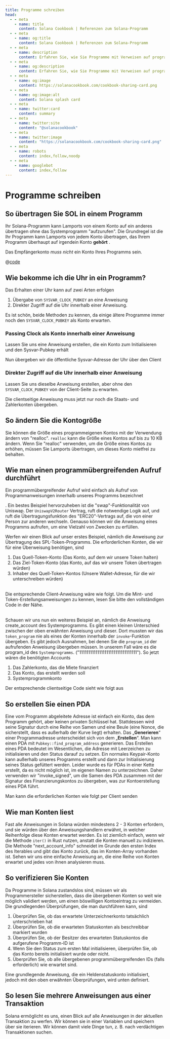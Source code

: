 ```yaml
---
title: Programme schreiben
head:
  - - meta
    - name: title
      content: Solana Cookbook | Referenzen zum Solana-Programm
  - - meta
    - name: og:title
      content: Solana Cookbook | Referenzen zum Solana-Programm
  - - meta
    - name: description
      content: Erfahren Sie, wie Sie Programme mit Verweisen auf programmübergreifende Aufrufe, Lesekonten und mehr auf Solana schreiben
  - - meta
    - name: og:description
      content: Erfahren Sie, wie Sie Programme mit Verweisen auf programmübergreifende Aufrufe, Lesekonten und mehr auf Solana schreiben
  - - meta
    - name: og:image
      content: https://solanacookbook.com/cookbook-sharing-card.png
  - - meta
    - name: og:image:alt
      content: Solana splash card
  - - meta
    - name: twitter:card
      content: summary
  - - meta
    - name: twitter:site
      content: "@solanacookbook"
  - - meta
    - name: twitter:image
      content: "https://solanacookbook.com/cookbook-sharing-card.png"
  - - meta
    - name: robots
      content: index,follow,noodp
  - - meta
    - name: googlebot
      content: index,follow
---
```


# Programme schreiben

## So übertragen Sie SOL in einem Programm

Ihr Solana-Programm kann Lamports von einem Konto auf ein anderes übertragen
ohne das Systemprogramm "aufzurufen". Die Grundregel ist die
Ihr Programm kann Lamports von jedem Konto übertragen, das Ihrem Programm überhaupt auf irgendein Konto **gehört**
.

Das Empfängerkonto *muss nicht* ein Konto Ihres Programms sein.

<CodeGroup>
  <CodeGroupItem title="Program">

@[code](@/code/programs/transferring-lamports/transferring-lamports.rs)

  </CodeGroupItem>
</CodeGroup>

## Wie bekomme ich die Uhr in ein Programm?

Das Erhalten einer Uhr kann auf zwei Arten erfolgen

1. Übergabe von `SYSVAR_CLOCK_PUBKEY` an eine Anweisung
2. Direkter Zugriff auf die Uhr innerhalb einer Anweisung.

Es ist schön, beide Methoden zu kennen, da einige ältere Programme immer noch den `SYSVAR_CLOCK_PUBKEY` als Konto erwarten.

### Passing Clock als Konto innerhalb einer Anweisung

Lassen Sie uns eine Anweisung erstellen, die ein Konto zum Initialisieren und den Sysvar-Pubkey erhält

<SolanaCodeGroup>
  <SolanaCodeGroupItem title="Rust" active>

  <template v-slot:default>

@[code](@/code/programs/get-clock/method-one/program/src/lib.rs)

  </template>

  <template v-slot:preview>

@[code](@/code/programs/get-clock/method-one/program/src/lib.preview.rs)

  </template>

  </SolanaCodeGroupItem>
</SolanaCodeGroup>

Nun übergeben wir die öffentliche Sysvar-Adresse der Uhr über den Client

<SolanaCodeGroup>
  <SolanaCodeGroupItem title="TS" active>

  <template v-slot:default>

@[code](@/code/programs/get-clock/method-one/client/main.en.ts)

  </template>

  <template v-slot:preview>

@[code](@/code/programs/get-clock/method-one/client/main.preview.en.ts)

  </template>

  </SolanaCodeGroupItem>
</SolanaCodeGroup>

### Direkter Zugriff auf die Uhr innerhalb einer Anweisung

Lassen Sie uns dieselbe Anweisung erstellen, aber ohne den `SYSVAR_CLOCK_PUBKEY` von der Client-Seite zu erwarten.

<SolanaCodeGroup>
  <SolanaCodeGroupItem title="Rust" active>

  <template v-slot:default>

@[code](@/code/programs/get-clock/method-two/program/src/lib.rs)

  </template>

  <template v-slot:preview>

@[code](@/code/programs/get-clock/method-two/program/src/lib.preview.rs)

  </template>

  </SolanaCodeGroupItem>
</SolanaCodeGroup>

Die clientseitige Anweisung muss jetzt nur noch die Staats- und Zahlerkonten übergeben.

<SolanaCodeGroup>
  <SolanaCodeGroupItem title="TS" active>

  <template v-slot:default>

@[code](@/code/programs/get-clock/method-two/client/main.en.ts)

  </template>

  <template v-slot:preview>

@[code](@/code/programs/get-clock/method-two/client/main.preview.en.ts)

  </template>

  </SolanaCodeGroupItem>
</SolanaCodeGroup>

## So ändern Sie die Kontogröße

Sie können die Größe eines programmeigenen Kontos mit der Verwendung ändern
von "realloc". `realloc` kann die Größe eines Kontos auf bis zu 10 KB ändern.
Wenn Sie "realloc" verwenden, um die Größe eines Kontos zu erhöhen,
müssen Sie Lamports übertragen, um dieses Konto mietfrei zu behalten.

<SolanaCodeGroup>
  <SolanaCodeGroupItem title="Rust" active>

  <template v-slot:default>

@[code](@/code/programs/realloc/realloc.en.rs)

  </template>

  <template v-slot:preview>

@[code](@/code/programs/realloc/realloc.preview.en.rs)

  </template>

  </SolanaCodeGroupItem>
</SolanaCodeGroup>

## Wie man einen programmübergreifenden Aufruf durchführt

Ein programmübergreifender Aufruf wird einfach als Aufruf von Programmanweisungen innerhalb unseres Programms bezeichnet

. Ein bestes Beispiel hervorzuheben ist die "swap"-Funktionalität von Uniswap.
Der `UniswapV2Router` Vertrag, ruft die notwendige Logik auf, und ruft die Übertragungsfunktion des "ERC20"-Vertrags auf, die von einer Person zur anderen wechseln.
Genauso können wir die  Anweisung eines Programms aufrufen, um eine Vielzahl von Zwecken zu erfüllen.

Werfen wir einen Blick auf unser erstes Beispiel, nämlich die
Anweisung zur Übertragung des SPL-Token-Programms. Die erforderlichen
Konten, die wir für eine Überweisung benötigen, sind

1. Das Quell-Token-Konto (Das Konto, auf dem wir unsere Token halten)
2. Das Ziel-Token-Konto (das Konto, auf das wir unsere Token übertragen würden)
3. Inhaber des Quell-Token-Kontos (Unsere Wallet-Adresse, für die wir unterschreiben würden)

<SolanaCodeGroup>
  <SolanaCodeGroupItem title="Rust" active>

  <template v-slot:default>

@[code](@/code/programs/cpi-transfer/program/src/lib.rs)

  </template>

  <template v-slot:preview>

@[code](@/code/programs/cpi-transfer/program/src/lib.preview.rs)

  </template>

  </SolanaCodeGroupItem>
</SolanaCodeGroup>
<br />
Die entsprechende Client-Anweisung wäre wie folgt. Um die Mint- und Token-Erstellungsanweisungen zu kennen, lesen Sie bitte den vollständigen Code in der Nähe.
<br />
<br />
<SolanaCodeGroup>
  <SolanaCodeGroupItem title="TS" active>

  <template v-slot:default>

@[code](@/code/programs/cpi-transfer/client/main.en.ts)

  </template>

  <template v-slot:preview>

@[code](@/code/programs/cpi-transfer/client/main.preview.en.ts)

  </template>

  </SolanaCodeGroupItem>
</SolanaCodeGroup>

Schauen wir uns nun ein weiteres Beispiel an, nämlich die Anweisung create_account des Systemprogramms. Es gibt einen kleinen Unterschied zwischen der oben erwähnten Anweisung und dieser. Dort mussten wir das `token_program` nie als eines der Konten innerhalb der `invoke`-Funktion übergeben. Es gibt jedoch Ausnahmen, bei denen Sie die `program_id` der aufrufenden Anweisung übergeben müssen. In unserem Fall wäre es die program_id des `Systemprogramms`. ("11111111111111111111111111111111"). So jetzt wären die benötigten Accounts

1. Das Zahlerkonto, das die Miete finanziert
2. Das Konto, das erstellt werden soll
3. Systemprogrammkonto

<SolanaCodeGroup>
  <SolanaCodeGroupItem title="Rust" active>

  <template v-slot:default>

@[code](@/code/programs/cpi-transfer/program-system/src/lib.rs)

  </template>

  <template v-slot:preview>

@[code](@/code/programs/cpi-transfer/program-system/src/lib.preview.rs)

  </template>

  </SolanaCodeGroupItem>
</SolanaCodeGroup>

Der entsprechende clientseitige Code sieht wie folgt aus

<SolanaCodeGroup>
  <SolanaCodeGroupItem title="TS" active>

  <template v-slot:default>

@[code](@/code/programs/cpi-transfer/client-system/main.en.ts)

  </template>

  <template v-slot:preview>

@[code](@/code/programs/cpi-transfer/client-system/main.preview.en.ts)

  </template>

  </SolanaCodeGroupItem>
</SolanaCodeGroup>

## So erstellen Sie einen PDA

Eine vom Programm abgeleitete Adresse ist einfach ein Konto, das dem Programm gehört, aber keinen privaten Schlüssel hat. Stattdessen wird seine Signatur durch eine Reihe von Samen und eine Beule (eine Nonce, die sicherstellt, dass es außerhalb der Kurve liegt) erhalten. Das „**Generieren**“ einer Programmadresse unterscheidet sich von dem „**Erstellen**“. Man kann einen PDA mit `Pubkey::find_program_address` generieren. Das Erstellen eines PDA bedeutet im Wesentlichen, die Adresse mit Leerzeichen zu initialisieren und den Status darauf zu setzen. Ein normales Keypair-Konto kann außerhalb unseres Programms erstellt und dann zur Initialisierung seines Status gefüttert werden. Leider wurde es für PDAs in einer Kette erstellt, da es nicht möglich ist, im eigenen Namen zu unterzeichnen. Daher verwenden wir "invoke_signed", um die Samen des PDA zusammen mit der Signatur des Finanzierungskontos zu übergeben, was zur Kontoerstellung eines PDA führt.

<SolanaCodeGroup>
  <SolanaCodeGroupItem title="Rust" active>

  <template v-slot:default>

@[code](@/code/programs/create-pda/program/src/lib.rs)

  </template>

  <template v-slot:preview>

@[code](@/code/programs/create-pda/program/src/lib.preview.rs)

  </template>

  </SolanaCodeGroupItem>
</SolanaCodeGroup>

Man kann die erforderlichen Konten wie folgt per Client senden

<SolanaCodeGroup>
  <SolanaCodeGroupItem title="TS" active>

  <template v-slot:default>

@[code](@/code/programs/create-pda/client/main.en.ts)

  </template>

  <template v-slot:preview>

@[code](@/code/programs/create-pda/client/main.preview.en.ts)

  </template>

  </SolanaCodeGroupItem>
</SolanaCodeGroup>

## Wie man Konten liest

Fast alle Anweisungen in Solana würden mindestens 2 - 3 Konten erfordern, und sie würden über den Anweisungshandlern erwähnt, in welcher Reihenfolge diese Konten erwartet werden. Es ist ziemlich einfach, wenn wir die Methode `iter()` in Rust nutzen, anstatt die Konten manuell zu indizieren. Die Methode "next_account_info" schneidet im Grunde den ersten Index des Iterables und gibt das Konto zurück, das im Konten-Array vorhanden ist. Sehen wir uns eine einfache Anweisung an, die eine Reihe von Konten erwartet und jedes von ihnen analysieren muss.

<SolanaCodeGroup>
  <SolanaCodeGroupItem title="Rust" active>

  <template v-slot:default>

@[code](@/code/programs/read-account/program/src/lib.rs)

  </template>

  <template v-slot:preview>

@[code](@/code/programs/read-account/program/src/lib.preview.rs)

  </template>

  </SolanaCodeGroupItem>
</SolanaCodeGroup>

## So verifizieren Sie Konten

Da Programme in Solana zustandslos sind, müssen wir als Programmersteller sicherstellen, dass die übergebenen Konten so weit wie möglich validiert werden, um einen böswilligen Kontoeintrag zu vermeiden. Die grundlegenden Überprüfungen, die man durchführen kann, sind

1. Überprüfen Sie, ob das erwartete Unterzeichnerkonto tatsächlich unterschrieben hat
2. Überprüfen Sie, ob die erwarteten Statuskonten als beschreibbar markiert wurden
3. Überprüfen Sie, ob der Besitzer des erwarteten Statuskontos die aufgerufene Programm-ID ist
4. Wenn Sie den Status zum ersten Mal initialisieren, überprüfen Sie, ob das Konto bereits initialisiert wurde oder nicht.
5. Überprüfen Sie, ob alle übergebenen programmübergreifenden IDs (falls erforderlich) wie erwartet sind.

Eine grundlegende Anweisung, die ein Heldenstatuskonto initialisiert, jedoch mit den oben erwähnten Überprüfungen, wird unten definiert.

<SolanaCodeGroup>
  <SolanaCodeGroupItem title="Rust" active>

  <template v-slot:default>

@[code](@/code/programs/verify-account/program/src/lib.rs)

  </template>

  <template v-slot:preview>

@[code](@/code/programs/verify-account/program/src/lib.preview.rs)

  </template>

  </SolanaCodeGroupItem>
</SolanaCodeGroup>

## So lesen Sie mehrere Anweisungen aus einer Transaktion

Solana ermöglicht es uns, einen Blick auf alle Anweisungen in der aktuellen Transaktion zu werfen. Wir können sie in einer Variablen und speichern
über sie iterieren. Wir können damit viele Dinge tun, z. B. nach verdächtigen Transaktionen suchen.

<SolanaCodeGroup>
  <SolanaCodeGroupItem title="Rust" active>

  <template v-slot:default>

@[code](@/code/programs/read-multiple-instructions/program/lib.rs)

  </template>

  <template v-slot:preview>
  
@[code](@/code/programs/read-multiple-instructions/program/lib.preview.rs)

  </template>

  </SolanaCodeGroupItem>
</SolanaCodeGroup>
